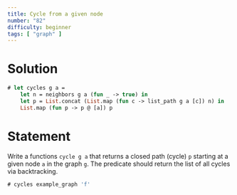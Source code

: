 ```yaml
---
title: Cycle from a given node
number: "82"
difficulty: beginner
tags: [ "graph" ]
---
```


# Solution

```ocaml
# let cycles g a =
    let n = neighbors g a (fun _ -> true) in
    let p = List.concat (List.map (fun c -> list_path g a [c]) n) in
    List.map (fun p -> p @ [a]) p
```

# Statement

Write a functions `cycle g a` that returns a closed path (cycle) `p`
starting at a given node `a` in the graph `g`. The predicate should
return the list of all cycles via backtracking.

```ocaml
# cycles example_graph 'f'
```
